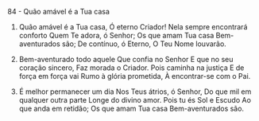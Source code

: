 84 - Quão amável é a Tua casa

1. Quão amável é a Tua casa,
   Ó eterno Criador!
   Nela sempre encontrará conforto
   Quem Te adora, ó Senhor;
   Os que amam Tua casa
   Bem-aventurados são;
   De contínuo, ó Eterno,
   O Teu Nome louvarão.

2. Bem-aventurado todo aquele
   Que confia no Senhor
   E que no seu coração sincero,
   Faz morada o Criador.
   Pois caminha na justiça
   E de força em força vai
   Rumo à glória prometida,
   À encontrar-se com o Pai.

3. É melhor permanecer um dia
   Nos Teus átrios, ó Senhor,
   Do que mil em qualquer outra parte
   Longe do divino amor.
   Pois tu és Sol e Escudo
   Ao que anda em retidão;
   Os que amam Tua casa
   Bem-aventurados são.
